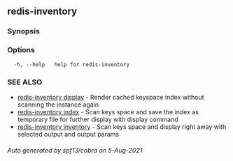 ## redis-inventory



### Synopsis



### Options

```
  -h, --help   help for redis-inventory
```

### SEE ALSO

* [redis-inventory display](redis-inventory_display.md)	 - Render cached keyspace index without scanning the instance again
* [redis-inventory index](redis-inventory_index.md)	 - Scan keys space and save the index as temporary file for further display with display command
* [redis-inventory inventory](redis-inventory_inventory.md)	 - Scan keys space and display right away with selected output and output params

###### Auto generated by spf13/cobra on 5-Aug-2021
